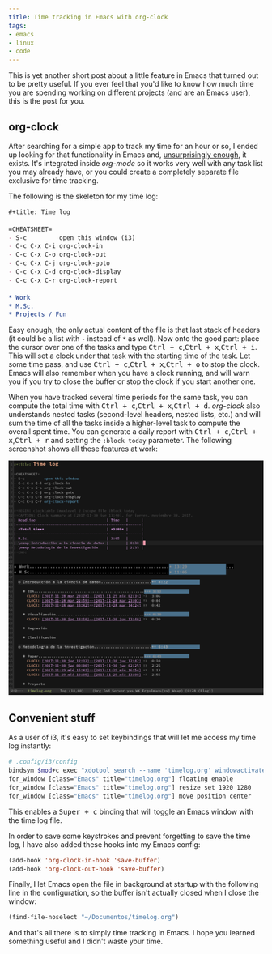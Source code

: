 ```yaml
---
title: Time tracking in Emacs with org-clock
tags:
- emacs
- linux
- code
---
```


This is yet another short post about a little feature in Emacs that turned out to be pretty useful. If you ever feel that you'd like to know how much time you are spending working on different projects (and are an Emacs user), this is the post for you.

## org-clock

After searching for a simple app to track my time for an hour or so, I ended up looking for that functionality in Emacs and, [unsurprisingly enough](https://www.xkcd.com/378/), it exists. It's integrated inside *org-mode* so it works very well with any task list you may already have, or you could create a completely separate file exclusive for time tracking.

The following is the skeleton for my time log:

~~~org
#+title: Time log

=CHEATSHEET=
- S-c         open this window (i3)
- C-c C-x C-i org-clock-in
- C-c C-x C-o org-clock-out
- C-c C-x C-j org-clock-goto
- C-c C-x C-d org-clock-display
- C-c C-x C-r org-clock-report

* Work
* M.Sc.
* Projects / Fun
~~~

Easy enough, the only actual content of the file is that last stack of headers (it could be a list with `-` instead of `*` as well). Now onto the good part: place the cursor over one of the tasks and type <kbd>Ctrl + c</kbd>,<kbd>Ctrl + x</kbd>,<kbd>Ctrl + i</kbd>. This will set a clock under that task with the starting time of the task. Let some time pass, and use <kbd>Ctrl + c</kbd>,<kbd>Ctrl + x</kbd>,<kbd>Ctrl + o</kbd> to stop the clock. Emacs will also remember when you have a clock running, and will warn you if you try to close the buffer or stop the clock if you start another one.

When you have tracked several time periods for the same task, you can compute the total time with <kbd>Ctrl + c</kbd>,<kbd>Ctrl + x</kbd>,<kbd>Ctrl + d</kbd>. *org-clock* also understands nested tasks (second-level headers, nested lists, etc.) and will sum the time of all the tasks inside a higher-level task to compute the overall spent time. You can generate a daily report with <kbd>Ctrl + c</kbd>,<kbd>Ctrl + x</kbd>,<kbd>Ctrl + r</kbd> and setting the `:block today` parameter. The following screenshot shows all these features at work:

![Screenshot of my time log](/assets/images/emacs-org-clock.png)

## Convenient stuff

As a user of i3, it's easy to set keybindings that will let me access my time log instantly:

~~~sh
# .config/i3/config
bindsym $mod+c exec "xdotool search --name 'timelog.org' windowactivate && i3-msg kill || emacsclient -c /media/datos/Documents/timelog.org"
for_window [class="Emacs" title="timelog.org"] floating enable
for_window [class="Emacs" title="timelog.org"] resize set 1920 1280
for_window [class="Emacs" title="timelog.org"] move position center
~~~

This enables a <kbd>Super + c</kbd> binding that will toggle an Emacs window with the time log file.

In order to save some keystrokes and prevent forgetting to save the time log, I have also added these hooks into my Emacs config:

~~~lisp
(add-hook 'org-clock-in-hook 'save-buffer)
(add-hook 'org-clock-out-hook 'save-buffer)
~~~

Finally, I let Emacs open the file in background at startup with the following line in the configuration, so the buffer isn't actually closed when I close the window:

~~~lisp
(find-file-noselect "~/Documentos/timelog.org")
~~~

And that's all there is to simply time tracking in Emacs. I hope you learned something useful and I didn't waste your time.
